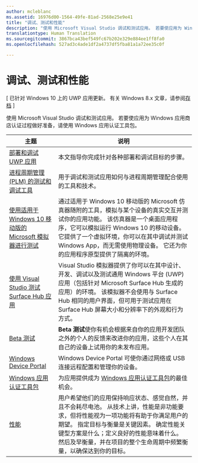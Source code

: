 ```yaml
---
author: mcleblanc
ms.assetid: 16976d00-1564-49fe-81ad-2568e25e9e41
title: "调试、测试和性能"
description: "使用 Microsoft Visual Studio 调试和测试应用。 若要使应用为 Windows 应用商店认证过程做好准备，请使用 Windows 应用认证工具包。"
translationtype: Human Translation
ms.sourcegitcommit: 3867bca43bef549fc67b202e329e884ee1ff8fa0
ms.openlocfilehash: 527ad3c4ade1df2a4737df5fba81a1a72ee35c0f

---
```

# 调试、测试和性能

\[ 已针对 Windows 10 上的 UWP 应用更新。 有关 Windows 8.x 文章，请参阅[存档](http://go.microsoft.com/fwlink/p/?linkid=619132) \]

使用 Microsoft Visual Studio 调试和测试应用。 若要使应用为 Windows 应用商店认证过程做好准备，请使用 Windows 应用认证工具包。

| 主题 | 说明 |
|-------|-------------|
| [部署和调试 UWP 应用](deploying-and-debugging-uwp-apps.md) | 本文指导你完成针对各种部署和调试目标的步骤。 |
| [进程周期管理 (PLM) 的测试和调试工具](testing-debugging-plm.md) | 用于调试和测试应用如何与进程周期管理配合使用的工具和技术。 |
| [使用适用于 Windows 10 移动版的 Microsoft 模拟器进行测试](test-with-the-emulator.md) | 通过适用于 Windows 10 移动版的 Microsoft 仿真器随附的工具，模拟与某个设备的真实交互并测试你的应用功能。 该仿真器是一个桌面应用程序，它可以模拟运行 Windows 10 的移动设备。 它提供了一个虚拟环境，你可以在其中调试并测试 Windows App，而无需使用物理设备。 它还为你的应用程序原型提供了隔离的环境。 |
| [使用 Visual Studio 测试 Surface Hub 应用](test-surface-hub-apps-using-visual-studio.md) | Visual Studio 模拟器提供了你可以在其中设计、开发、调试以及测试通用 Windows 平台 \(UWP\) 应用（包括针对 Microsoft Surface Hub 生成的应用）的环境。 该模拟器不会使用与 Surface Hub 相同的用户界面，但可用于测试应用在 Surface Hub 屏幕大小和分辨率下的外观和行为方式。 |
| [Beta 测试](beta-testing.md) | **Beta 测试**使你有机会根据来自你的应用开发团队之外的个人的反馈来改进你的应用，这些个人在其自己的设备上试用你的未发布应用。 |
| [Windows Device Portal](device-portal.md) | Windows Device Portal 可使你通过网络或 USB 连接远程配置和管理你的设备。 |
| [Windows 应用认证工具包](windows-app-certification-kit.md) | 为应用提供成为 [Windows 应用认证工具包](http://go.microsoft.com/fwlink/p/?LinkID=309666)的最佳机会。 |
| [性能](performance-and-xaml-ui.md) | 用户希望他们的应用保持响应状态、感觉自然，并且不会耗尽电池。 从技术上讲，性能是非功能要求，但将性能视为一项功能将有助于你满足用户的期望。 指定目标与衡量是关键因素。 确定性能关键型方案是什么；定义良好的性能意味着什么。 然后及早衡量，并在项目的整个生命周期中频繁衡量，以确保达到你的目标。 |




<!--HONumber=Aug16_HO5-->


